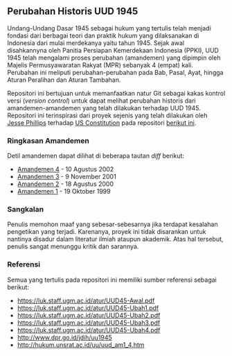 ## Perubahan Historis UUD 1945

Undang-Undang Dasar 1945 sebagai hukum yang tertulis telah menjadi fondasi dari berbagai teori dan praktik hukum yang dilaksanakan di Indonesia dari mulai merdekanya yaitu tahun 1945. Sejak awal disahkannyna oleh Panitia Persiapan Kemerdekaan Indonesia (PPKI), UUD 1945 telah mengalami proses perubahan (amandemen) yang dipimpin oleh Majelis Permusyawaratan Rakyat (MPR) sebanyak 4 (empat) kali. Perubahan ini meliputi perubahan-perubahan pada Bab, Pasal, Ayat, hingga Aturan Peralihan dan Aturan Tambahan.

Repositori ini bertujuan untuk memanfaatkan natur Git sebagai kakas kontrol versi (*version control*) untuk dapat melihat perubahan historis dari amandemen-amandemen yang telah dilakukan terhadap UUD 1945. Repositori ini terinspirasi dari proyek sejenis yang telah dilakukan oleh [Jesse Phillips](https://github.com/JesseKPhillips) terhadap [US Constitution](https://en.wikipedia.org/wiki/Constitution_of_the_United_States) pada repositori [berikut ini](https://github.com/JesseKPhillips/USA-Constitution).

### Ringkasan Amandemen

Detil amandemen dapat dilihat di beberapa tautan _diff_ berikut:

- [Amandemen 4](https://github.com/joshuabezaleel/uud1945/commit/349701a865ba41fcbb09cacf05df1a91304f96a0?diff=unified) - 10 Agustus 2002
- [Amandemen 3](https://github.com/joshuabezaleel/uud1945/commit/f4ae2e1cbdb01bb0005b672b9ec3d92ff5f179f3?diff=unified) - 9 November 2001
- [Amandemen 2](https://github.com/joshuabezaleel/uud1945/commit/1078c3b0b383b8876d261959e067794e93a26478?diff=unified) - 18 Agustus 2000
- [Amandemen 1](https://github.com/joshuabezaleel/uud1945/commit/da7bda2541a90eda7d1ff7b1191718e44c6530a1?diff=unified) - 19 Oktober 1999

### Sangkalan

Penulis memohon maaf yang sebesar-sebesarnya jika terdapat kesalahan pengetikan yang terjadi. Karenanya, proyek ini tidak disarankan untuk nantinya disadur dalam literatur ilmiah ataupun akademik.
Atas hal tersebut, penulis sangat menunggu kritik dan sarannya.

### Referensi

Semua yang tertulis pada repositori ini memiliki sumber referensi sebagai berikut:
- https://luk.staff.ugm.ac.id/atur/UUD45-Awal.pdf
- https://luk.staff.ugm.ac.id/atur/UUD45-Ubah1.pdf
- https://luk.staff.ugm.ac.id/atur/UUD45-Ubah2.pdf
- https://luk.staff.ugm.ac.id/atur/UUD45-Ubah3.pdf
- https://luk.staff.ugm.ac.id/atur/UUD45-Ubah4.pdf
- http://www.dpr.go.id/jdih/uu1945
- http://hukum.unsrat.ac.id/uu/uud_am1_4.htm
